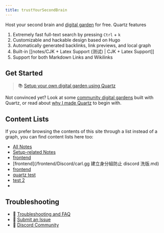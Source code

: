```yaml
---
title: trustYourSecondBrain
---
```


Host your second brain and [digital garden](https://jzhao.xyz/posts/networked-thought) for free. Quartz features

1. Extremely fast full-text search by pressing `Ctrl` + `k`
2. Customizable and hackable design based on Hugo
3. Automatically generated backlinks, link previews, and local graph
4. Built-in [[notes/CJK + Latex Support (测试) | CJK + Latex Support]]
5. Support for both Markdown Links and Wikilinks

## Get Started
> 📚 [Setup your own digital garden using Quartz](notes/setup.md)

Not convinced yet? Look at some [community digital gardens](notes/showcase.md) built with Quartz, or read about [why I made Quartz](notes/philosophy.md) to begin with.

## Content Lists
If you prefer browsing the contents of this site through a list instead of a graph, you can find content lists here too:

- [All Notes](/notes)
- [Setup-related Notes](/tags/setup)
- [frontend](/frontend)
- [frontend](/frontend/Discord/carl.gg 建立身分組防止 discord 洗版.md)
- [frontend](/content/frontend/test%20quartz/)
- [quartz test](/content/frontend/test%20quartz/quartz%20test.md)
- [test 2](/content/frontend/test%20quartz/test%202.md)
- 
## Troubleshooting
- 🚧 [Troubleshooting and FAQ](notes/troubleshooting.md)
- 🐛 [Submit an Issue](https://github.com/jackyzha0/quartz/issues)
- 👀 [Discord Community](https://discord.gg/cRFFHYye7t)
